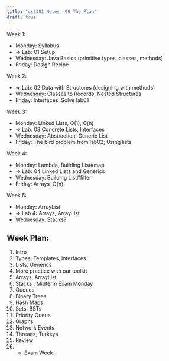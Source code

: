 ```yaml
---
title: "cs2381 Notes: 99 The Plan"
draft: true
---
```


Week 1:

 - Monday: Syllabus
 - => Lab: 01 Setup
 - Wednesday: Java Basics (primitive types, classes, methods)
 - Friday: Design Recipe
 
Week 2:

 - => Lab: 02 Data with Structures (designing with methods)
 - Wednesday: Classes to Records, Nested Structures
 - Friday: Interfaces, Solve lab01

Week 3:

 - Monday: Linked Lists, O(1), O(n)
 - => Lab: 03 Concrete Lists, Interfaces
 - Wednesday: Abstraction, Generic List
 - Friday: The bird problem from lab02; Using lists

Week 4:

 - Monday: Lambda, Building List#map
 - => Lab: 04 Linked Lists and Generics
 - Wednesday: Building List#filter
 - Friday: Arrays, O(n)

Week 5: 
 
  - Monday: ArrayList
  - => Lab 4: Arrays, ArrayList
  - Wednesday: Stacks?


## Week Plan:

 1. Intro
 2. Types, Templates, Interfaces
 3. Lists, Generics
 4. More practice with our toolkit
 5. Arrays, ArrayList
 6. Stacks ; Midterm Exam Monday
 7. Queues
 8. Binary Trees
 9. Hash Maps
 10. Sets, BSTs
 11. Priority Queue
 12. Graphs
 13. Network Events
 14. Threads, Turkeys
 15. Review
 16. - Exam Week -
